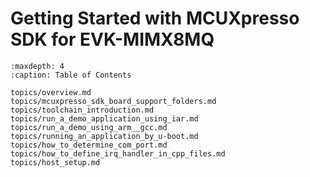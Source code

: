 # Getting Started with MCUXpresso SDK for EVK-MIMX8MQ


```{tocTree}
:maxdepth: 4
:caption: Table of Contents

topics/overview.md
topics/mcuxpresso_sdk_board_support_folders.md
topics/toolchain_introduction.md
topics/run_a_demo_application_using_iar.md
topics/run_a_demo_using_arm__gcc.md
topics/running_an_application_by_u-boot.md
topics/how_to_determine_com_port.md
topics/how_to_define_irq_handler_in_cpp_files.md
topics/host_setup.md
``````
